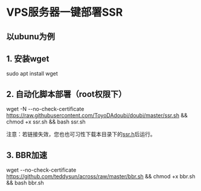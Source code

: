 # VPS服务器一键部署SSR

## 以ubunu为例

## 1. 安装wget

sudo apt install wget

## 2. 自动化脚本部署（root权限下）

wget -N --no-check-certificate https://raw.githubusercontent.com/ToyoDAdoubi/doubi/master/ssr.sh && chmod +x ssr.sh && bash ssr.sh

注意：若链接失效，您也也可习性下载本目录下的[ssr.h](https://raw.githubusercontent.com/FLHonker/autoVPS-ssr/652dca3ea530082cfe3db9349cb501162f5c7563/ssr.sh)后运行。

## 3. BBR加速

wget --no-check-certificate https://github.com/teddysun/across/raw/master/bbr.sh && chmod +x bbr.sh && bash bbr.sh

